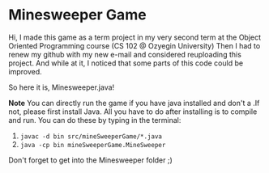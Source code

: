 # Minesweeper Game

Hi, I made this game as a term project in my very second term at the Object Oriented Programming course (CS 102 @ Ozyegin University) Then I had to renew my github with my new e-mail and considered reuploading this project. And while at it, I noticed that some parts of this code could be improved.

So here it is, Minesweeper.java!

**Note** You can directly run the game if you have java installed and don't a .If not, please first install Java. All you have to do after installing is to compile and run. You can do these by typing in the terminal:
1. `javac -d bin src/mineSweeperGame/*.java`
2. `java -cp bin mineSweeperGame.MineSweeper`

Don't forget to get into the Minesweeper folder ;)

